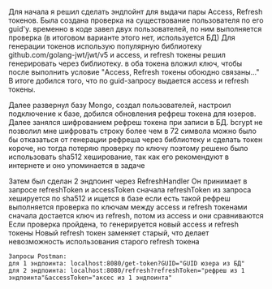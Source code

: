 Для начала я решил сделать эндпойнт для выдачи пары Access, Refresh токенов.
Была создана проверка на существование пользователя по его guid'у.
    временно в коде завел двух пользователей, по ним выполняется проверка (в итоговом варианте этого нет, используется БД)
Для генерации токенов использую популярную библиотеку github.com/golang-jwt/jwt/v5
    и access, и refresh токены решил генерировать через библиотеку.
    в оба токена вложил ключ, чтобы после выполнить условие "Access, Refresh токены обоюдно связаны..."
В итоге добился того, что по guid-запросу выдается access и refresh токены.


Далее развернул базу Mongo, создал пользователей, настроил подключение к базе, добился обновления рефреш токена для юзеров.
Далее занялся шифрованием рефреш токена при записи в БД.
    bcrypt не позволил мне шифровать строку более чем в 72 символа
    можно было бы отказаться от генерации рефреша через библиотеку и сделать токен короче, но тогда потеряю проверку по ключу
    поэтому решено было использовать sha512 хеширование, так как его рекомендуют в интернете и оно упоминается в задаче

Затем был сделан 2 эндпоинт через RefreshHandler
    Он принимает в запросе refreshToken и accessToken
        сначала refreshToken из запроса хешируется по sha512 и ищется в базе
        если есть такой рефреш выполняется проверка по ключам между access и refresh токенами
            сначала достается ключ из refresh, потом из access и они сравниваются
    Если проверка пройдена, то генерируется новый access и refresh токены
    Новый refresh токен заменяет старый, что делает невозможность использования старого refresh токена
    
    Запросы Postman:
    для 1 эндпоинта: localhost:8080/get-token?GUID="GUID юзера из БД"
    для 2 эндпоинта: localhost:8080/refresh?refreshToken="рефреш из 1 эндпоинта"&accessToken="аксес из 1 эндпоинта"